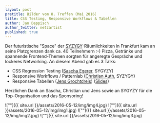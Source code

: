 ```yaml
---
layout: post
pretitle: Bilder vom 8. Treffen (Mai 2016)
title: CSS Testing, Responsive Workflows & Tabellen
author: Jan Deppisch
author_twitter: netzartist
published: true
---
```


Der futuristische "Space" der [SYZYGY](http://www.syzygy.de/innenleben/syzygy-frankfurt-neues-office)-Räumlichkeiten in Frankfurt kam an seine Platzgrenzen dank ca. 40 Teilnehmern :-) Pizza, Getränke und spannende Frontend-Themen sorgten für angeregte Gespräche und lockeres Networking. An diesem Abend gab es 3 Talks:

- CSS Regression Testing ([Sascha Egerer](https://www.xing.com/profile/Sascha_Egerer), SYGYZY)
- Responsive Workflows / Patternlab ([Christian Auth](https://www.xing.com/profile/Christian_Auth2), SYZYGY)
- Responsive Tabellen ([Jens Grochtdreis](http://grochtdreis.de/weblog/)) ([Slides](https://t.co/Iwhvp1q1xP))

Herzlichen Dank an Sascha, Christian und Jens sowie an SYGYZY für die Top-Organisation und das Sponsoring!

![""]({{ site.url }}/assets/2016-05-12/img/img4.jpg)
![""]({{ site.url }}/assets/2016-05-12/img/img1.jpg)
![""]({{ site.url }}/assets/2016-05-12/img/img2.jpg)
![""]({{ site.url }}/assets/2016-05-12/img/img3.jpg)